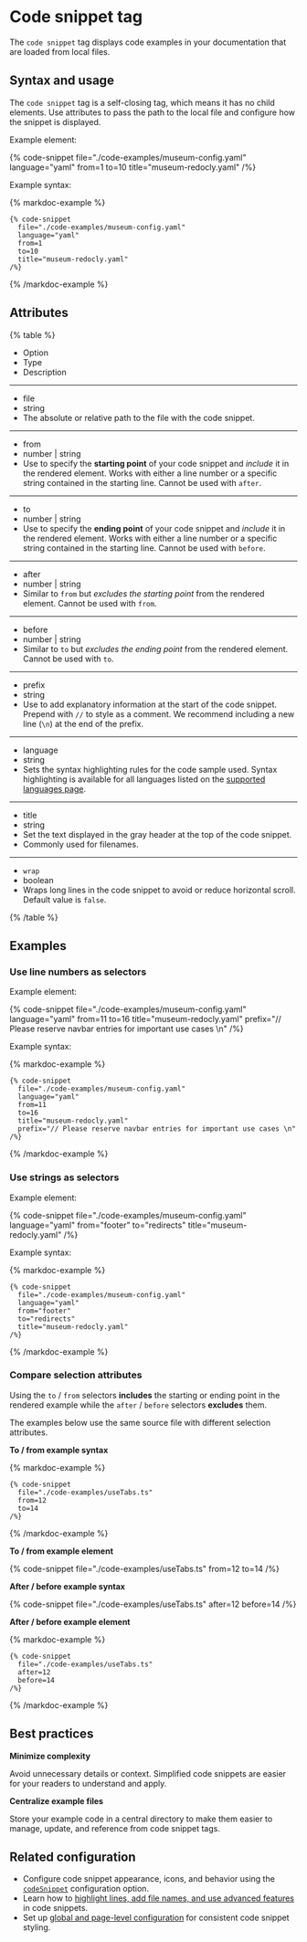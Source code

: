 # Code snippet tag

The `code snippet` tag displays code examples in your documentation that are loaded from local files.

## Syntax and usage

The `code snippet` tag is a self-closing tag, which means it has no child elements.
Use attributes to pass the path to the local file and configure how the snippet is displayed.

Example element:

{% code-snippet
  file="./code-examples/museum-config.yaml"
  language="yaml"
  from=1
  to=10
  title="museum-redocly.yaml"
/%}

Example syntax:

{% markdoc-example %}
  ```{% process=false %}
  {% code-snippet
    file="./code-examples/museum-config.yaml"
    language="yaml"
    from=1
    to=10
    title="museum-redocly.yaml"
  /%}
  ```
{% /markdoc-example %}

## Attributes

{% table %}

- Option
- Type
- Description

---

- file
- string
- The absolute or relative path to the file with the code snippet.

---

- from
- number | string
- Use to specify the **starting point** of your code snippet and _include_ it in the rendered element.
  Works with either a line number or a specific string contained in the starting line.
  Cannot be used with `after`.

---

- to
- number | string
- Use to specify the **ending point** of your code snippet and _include_ it in the rendered element.
  Works with either a line number or a specific string contained in the starting line.
  Cannot be used with `before`.

---

- after
- number | string
- Similar to `from` but _excludes the starting point_ from the rendered element.
  Cannot be used with `from`.

---

- before
- number | string
- Similar to `to` but _excludes the ending point_ from the rendered element.
  Cannot be used with `to`.

---

- prefix
- string
- Use to add explanatory information at the start of the code snippet.
  Prepend with `//` to style as a comment.
  We recommend including a new line (`\n`) at the end of the prefix.

---

- language
- string
- Sets the syntax highlighting rules for the code sample used.
  Syntax highlighting is available for all languages listed on the [supported languages page](https://prismjs.com/#supported-languages).

---

- title
- string
- Set the text displayed in the gray header at the top of the code snippet.
- Commonly used for filenames.

---

- `wrap`
- boolean
- Wraps long lines in the code snippet to avoid or reduce horizontal scroll.
  Default value is `false`.

{% /table %}

## Examples

### Use line numbers as selectors

Example element:

{% code-snippet
  file="./code-examples/museum-config.yaml"
  language="yaml"
  from=11
  to=16
  title="museum-redocly.yaml"
  prefix="// Please reserve navbar entries for important use cases \n"
/%}

Example syntax:

{% markdoc-example %}
  ```{% process=false %}
  {% code-snippet
    file="./code-examples/museum-config.yaml"
    language="yaml"
    from=11
    to=16
    title="museum-redocly.yaml"
    prefix="// Please reserve navbar entries for important use cases \n"
  /%}
  ```
{% /markdoc-example %}

### Use strings as selectors

Example element:

{% code-snippet
  file="./code-examples/museum-config.yaml"
  language="yaml"
  from="footer"
  to="redirects"
  title="museum-redocly.yaml"
/%}

Example syntax:

{% markdoc-example %}
  ```{% process=false %}
  {% code-snippet
    file="./code-examples/museum-config.yaml"
    language="yaml"
    from="footer"
    to="redirects"
    title="museum-redocly.yaml"
  /%}
  ```
{% /markdoc-example %}

### Compare selection attributes

Using the `to` / `from` selectors **includes** the starting or ending point in the rendered example while the `after` / `before` selectors **excludes** them.

The examples below use the same source file with different selection attributes.

**To / from example syntax**

{% markdoc-example %}
  ```{% process=false %}
  {% code-snippet
    file="./code-examples/useTabs.ts"
    from=12
    to=14
  /%}
  ```
{% /markdoc-example %}

**To / from example element**

{% code-snippet
  file="./code-examples/useTabs.ts"
  from=12
  to=14
/%}

**After / before example syntax**

{% code-snippet
  file="./code-examples/useTabs.ts"
  after=12
  before=14
/%}

**After / before example element**

{% markdoc-example %}
  ```{% process=false %}
  {% code-snippet
    file="./code-examples/useTabs.ts"
    after=12
    before=14
  /%}
  ```
{% /markdoc-example %}

## Best practices

**Minimize complexity**

Avoid unnecessary details or context.
Simplified code snippets are easier for your readers to understand and apply.

**Centralize example files**

Store your example code in a central directory to make them easier to manage, update, and reference from code snippet tags.

## Related configuration

- Configure code snippet appearance, icons, and behavior using the [`codeSnippet`](../../config/code-snippet.md) configuration option.
- Learn how to [highlight lines, add file names, and use advanced features](../../config/code-snippet.md#examples) in code snippets.
- Set up [global and page-level configuration](../../config/code-snippet.md#configuration-scope) for consistent code snippet styling.
